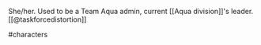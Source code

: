She/her. Used to be a Team Aqua admin, current [[Aqua division]]'s leader. [[@taskforcedistortion]]

#characters 